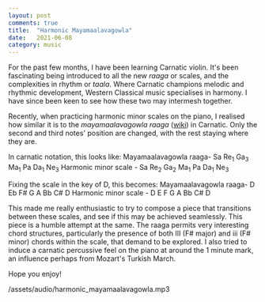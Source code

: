 ```yaml
---
layout: post
comments: true
title:  "Harmonic Mayamaalavagowla"
date:   2021-06-08
category: music
---
```


For the past few months, I have been learning Carnatic violin. It's been fascinating being introduced to all the new _raaga_ or scales, and the complexities in rhythm or _taala_. Where Carnatic champions melodic and rhythmic development, Western Classical music specialises in harmony. I have since been keen to see how these two may intermesh together.

Recently, when practicing harmonic minor scales on the piano, I realised how similar it is to the _mayamaalavagowla raaga_ (<a href="https://en.wikipedia.org/wiki/Mayamalavagowla">wiki</a>) in Carnatic. Only the second and third notes' position are changed, with the rest staying where they are. 

In carnatic notation, this looks like:
Mayamaalavagowla raaga- Sa Re<sub>1</sub> Ga<sub>3</sub> Ma<sub>1</sub> Pa Da<sub>1</sub> Ne<sub>3</sub> 
Harmonic minor scale  - Sa Re<sub>2</sub> Ga<sub>2</sub> Ma<sub>1</sub> Pa Da<sub>1</sub> Ne<sub>3</sub> 

Fixing the scale in the key of D, this becomes:
Mayamaalavagowla raaga- D Eb F# G A Bb C# D
Harmonic minor scale  - D E F G A Bb C# D

This made me really enthusiastic to try to compose a piece that transitions between these scales, and see if this may be achieved seamlessly. This piece is a humble attempt at the same. The raaga permits very interesting chord structures, particularly the presence of both III (F# major) and iii (F# minor) chords within the scale, that demand to be explored. I also tried to induce a carnatic percussive feel on the piano at around the 1 minute mark, an influence perhaps from Mozart's Turkish March.

Hope you enjoy!

/assets/audio/harmonic_mayamaalavagowla.mp3

